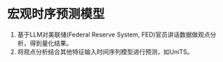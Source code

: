 # 宏观时序预测模型

1) 基于LLM对美联储(Federal Reserve System, FED)官员讲话数据做观点分析，得到量化结果。
2) 将观点分析结合其他特征输入时间序列模型进行预测，如UniTS。
